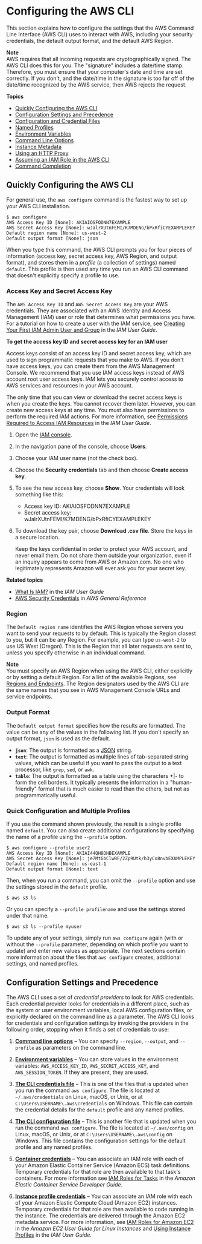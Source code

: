 # Configuring the AWS CLI<a name="cli-chap-configure"></a>

This section explains how to configure the settings that the AWS Command Line Interface \(AWS CLI\) uses to interact with AWS, including your security credentials, the default output format, and the default AWS Region\.

**Note**  
AWS requires that all incoming requests are cryptographically signed\. The AWS CLI does this for you\. The "signature" includes a date/time stamp\. Therefore, you must ensure that your computer's date and time are set correctly\. If you don't, and the date/time in the signature is too far off of the date/time recognized by the AWS service, then AWS rejects the request\.

**Topics**
+ [Quickly Configuring the AWS CLI](#cli-quick-configuration)
+ [Configuration Settings and Precedence](#config-settings-and-precedence)
+ [Configuration and Credential Files](cli-configure-files.md)
+ [Named Profiles](cli-configure-profiles.md)
+ [Environment Variables](cli-configure-envvars.md)
+ [Command Line Options](cli-configure-options.md)
+ [Instance Metadata](cli-configure-metadata.md)
+ [Using an HTTP Proxy](cli-configure-proxy.md)
+ [Assuming an IAM Role in the AWS CLI](cli-configure-role.md)
+ [Command Completion](cli-configure-completion.md)

## Quickly Configuring the AWS CLI<a name="cli-quick-configuration"></a>

 For general use, the `aws configure` command is the fastest way to set up your AWS CLI installation\. 

```
$ aws configure
AWS Access Key ID [None]: AKIAIOSFODNN7EXAMPLE
AWS Secret Access Key [None]: wJalrXUtnFEMI/K7MDENG/bPxRfiCYEXAMPLEKEY
Default region name [None]: us-west-2
Default output format [None]: json
```

When you type this command, the AWS CLI prompts you for four pieces of information \(access key, secret access key, AWS Region, and output format\), and stores them in a *profile* \(a collection of settings\) named `default`\. This profile is then used any time you run an AWS CLI command that doesn't explicitly specify a profile to use\.

### Access Key and Secret Access Key<a name="cli-quick-configuration-creds"></a>

The `AWS Access Key ID` and `AWS Secret Access Key` are your AWS credentials\. They are associated with an AWS Identity and Access Management \(IAM\) user or role that determines what permissions you have\. For a tutorial on how to create a user with the IAM service, see [Creating Your First IAM Admin User and Group](https://docs.aws.amazon.com/IAM/latest/UserGuide/getting-started_create-admin-group.html) in the *IAM User Guide*\.

**To get the access key ID and secret access key for an IAM user**

Access keys consist of an access key ID and secret access key, which are used to sign programmatic requests that you make to AWS\. If you don't have access keys, you can create them from the AWS Management Console\. We recommend that you use IAM access keys instead of AWS account root user access keys\. IAM lets you securely control access to AWS services and resources in your AWS account\.

The only time that you can view or download the secret access keys is when you create the keys\. You cannot recover them later\. However, you can create new access keys at any time\. You must also have permissions to perform the required IAM actions\. For more information, see [Permissions Required to Access IAM Resources](https://docs.aws.amazon.com/IAM/latest/UserGuide/access_permissions-required.html) in the *IAM User Guide*\.

1. Open the [IAM console](https://console.aws.amazon.com/iam/home?#home)\.

1. In the navigation pane of the console, choose **Users**\.

1. Choose your IAM user name \(not the check box\)\.

1. Choose the **Security credentials** tab and then choose **Create access key**\.

1. To see the new access key, choose **Show**\. Your credentials will look something like this:
   + Access key ID: AKIAIOSFODNN7EXAMPLE
   + Secret access key: wJalrXUtnFEMI/K7MDENG/bPxRfiCYEXAMPLEKEY

1. To download the key pair, choose **Download \.csv file**\. Store the keys in a secure location\.

   Keep the keys confidential in order to protect your AWS account, and never email them\. Do not share them outside your organization, even if an inquiry appears to come from AWS or Amazon\.com\. No one who legitimately represents Amazon will ever ask you for your secret key\.

**Related topics**
+ [What Is IAM?](https://docs.aws.amazon.com/IAM/latest/UserGuide/introduction.html) in the *IAM User Guide*
+ [AWS Security Credentials](https://docs.aws.amazon.com/general/latest/gr/aws-security-credentials.html) in *AWS General Reference* 

### Region<a name="cli-quick-configuration-region"></a>

The `Default region name` identifies the AWS Region whose servers you want to send your requests to by default\. This is typically the Region closest to you, but it can be any Region\. For example, you can type `us-west-2` to use US West \(Oregon\)\. This is the Region that all later requests are sent to, unless you specify otherwise in an individual command\.

**Note**  
You must specify an AWS Region when using the AWS CLI, either explicitly or by setting a default Region\. For a list of the available Regions, see [Regions and Endpoints](https://docs.aws.amazon.com/general/latest/gr/rande.html)\. The Region designators used by the AWS CLI are the same names that you see in AWS Management Console URLs and service endpoints\.

### Output Format<a name="cli-quick-configuration-format"></a>

The `Default output format` specifies how the results are formatted\. The value can be any of the values in the following list\. If you don't specify an output format, `json` is used as the default\.
+ **`json`**: The output is formatted as a [JSON](https://json.org/) string\.
+ **`text`**: The output is formatted as multiple lines of tab\-separated string values, which can be useful if you want to pass the output to a text processor, like `grep`, `sed`, or `awk`\.
+ **`table`**: The output is formatted as a table using the characters \+\|\- to form the cell borders\. It typically presents the information in a "human\-friendly" format that is much easier to read than the others, but not as programmatically useful\.

### Quick Configuration and Multiple Profiles<a name="cli-quick-configuration-multi-profiles"></a>

If you use the command shown previously, the result is a single profile named `default`\. You can also create additional configurations by specifying the name of a profile using the `--profile` option\.

```
$ aws configure --profile user2
AWS Access Key ID [None]: AKIAI44QH8DHBEXAMPLE
AWS Secret Access Key [None]: je7MtGbClwBF/2Zp9Utk/h3yCo8nvbEXAMPLEKEY
Default region name [None]: us-east-1
Default output format [None]: text
```

Then, when you run a command, you can omit the `--profile` option and use the settings stored in the `default` profile\.

```
$ aws s3 ls
```

Or you can specify a `--profile profilename` and use the settings stored under that name\.

```
$ aws s3 ls --profile myuser
```

To update any of your settings, simply run `aws configure` again \(with or without the `--profile` parameter, depending on which profile you want to update\) and enter new values as appropriate\. The next sections contain more information about the files that `aws configure` creates, additional settings, and named profiles\.

## Configuration Settings and Precedence<a name="config-settings-and-precedence"></a>

The AWS CLI uses a set of *credential providers* to look for AWS credentials\. Each credential provider looks for credentials in a different place, such as the system or user environment variables, local AWS configuration files, or explicitly declared on the command line as a parameter\. The AWS CLI looks for credentials and configuration settings by invoking the providers in the following order, stopping when it finds a set of credentials to use:

1. **[Command line options](cli-configure-options.md)** – You can specify `--region`, `--output`, and `--profile` as parameters on the command line\.

1. **[Environment variables](cli-configure-envvars.md)** – You can store values in the environment variables: `AWS_ACCESS_KEY_ID`, `AWS_SECRET_ACCESS_KEY`, and `AWS_SESSION_TOKEN`\. If they are present, they are used\.

1. **[The CLI credentials file](cli-configure-files.md)** – This is one of the files that is updated when you run the command `aws configure`\. The file is located at `~/.aws/credentials` on Linux, macOS, or Unix, or at `C:\Users\USERNAME\.aws\credentials` on Windows\. This file can contain the credential details for the `default` profile and any named profiles\.

1. **[The CLI configuration file](cli-configure-files.md)** – This is another file that is updated when you run the command `aws configure`\. The file is located at `~/.aws/config` on Linux, macOS, or Unix, or at `C:\Users\USERNAME\.aws\config` on Windows\. This file contains the configuration settings for the default profile and any named profiles\. 

1. **[Container credentials](https://docs.aws.amazon.com/AmazonECS/latest/developerguide/task-iam-roles.html)** – You can associate an IAM role with each of your Amazon Elastic Container Service \(Amazon ECS\) task definitions\. Temporary credentials for that role are then available to that task's containers\. For more information see [IAM Roles for Tasks](https://docs.aws.amazon.com/AmazonECS/latest/developerguide/task-iam-roles.html) in the *Amazon Elastic Container Service Developer Guide*\.

1. **[Instance profile credentials](https://docs.aws.amazon.com/AWSEC2/latest/UserGuide/iam-roles-for-amazon-ec2.html)** – You can associate an IAM role with each of your Amazon Elastic Compute Cloud \(Amazon EC2\) instances\. Temporary credentials for that role are then available to code running in the instance\. The credentials are delivered through the Amazon EC2 metadata service\. For more information, see [IAM Roles for Amazon EC2](https://docs.aws.amazon.com/AWSEC2/latest/UserGuide/iam-roles-for-amazon-ec2.html) in the *Amazon EC2 User Guide for Linux Instances* and [Using Instance Profiles](https://docs.aws.amazon.com/IAM/latest/UserGuide/id_roles_use_switch-role-ec2_instance-profiles.html) in the *IAM User Guide*\.